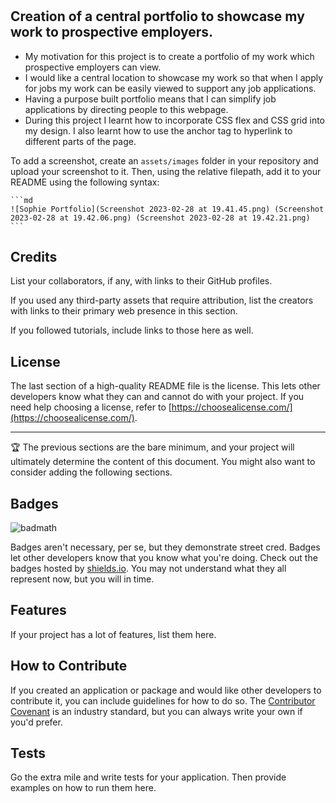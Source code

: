 # <Sophie-Portfolio---Module-2-Challenge>

## Creation of a central portfolio to showcase my work to prospective employers.


- My motivation for this project is to create a portfolio of my work which prospective employers can view.
- I would like a central location to showcase my work so that when I apply for jobs my work can be easily viewed to support any job applications.
- Having a purpose built portfolio means that I can simplify job applications by directing people to this webpage.
- During this project I learnt how to incorporate CSS flex and CSS grid into my design. I also learnt how to use the anchor tag to hyperlink to different parts of the page.



To add a screenshot, create an `assets/images` folder in your repository and upload your screenshot to it. Then, using the relative filepath, add it to your README using the following syntax:

    ```md
    ![Sophie Portfolio](Screenshot 2023-02-28 at 19.41.45.png) (Screenshot 2023-02-28 at 19.42.06.png) (Screenshot 2023-02-28 at 19.42.21.png)
    ```
    

## Credits

List your collaborators, if any, with links to their GitHub profiles.

If you used any third-party assets that require attribution, list the creators with links to their primary web presence in this section.

If you followed tutorials, include links to those here as well.

## License

The last section of a high-quality README file is the license. This lets other developers know what they can and cannot do with your project. If you need help choosing a license, refer to [https://choosealicense.com/](https://choosealicense.com/).

---

🏆 The previous sections are the bare minimum, and your project will ultimately determine the content of this document. You might also want to consider adding the following sections.

## Badges

![badmath](https://img.shields.io/github/languages/top/lernantino/badmath)

Badges aren't necessary, per se, but they demonstrate street cred. Badges let other developers know that you know what you're doing. Check out the badges hosted by [shields.io](https://shields.io/). You may not understand what they all represent now, but you will in time.

## Features

If your project has a lot of features, list them here.

## How to Contribute

If you created an application or package and would like other developers to contribute it, you can include guidelines for how to do so. The [Contributor Covenant](https://www.contributor-covenant.org/) is an industry standard, but you can always write your own if you'd prefer.

## Tests

Go the extra mile and write tests for your application. Then provide examples on how to run them here.
